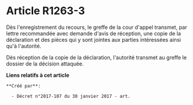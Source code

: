 # Article R1263-3

Dès l'enregistrement du recours, le greffe de la cour d'appel transmet, par lettre recommandée avec demande d'avis de
réception, une copie de la déclaration et des pièces qui y sont jointes aux parties intéressées ainsi qu'à l'autorité.

Dès réception de la copie de la déclaration, l'autorité transmet au greffe le dossier de la décision attaquée.

**Liens relatifs à cet article**

	**Créé par**:

	  - Décret n°2017-107 du 30 janvier 2017 - art.
